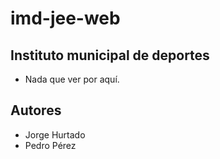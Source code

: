 # imd-jee-web

## Instituto municipal de deportes
- Nada que ver por aquí.

## Autores
- Jorge Hurtado
- Pedro Pérez